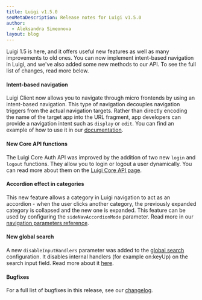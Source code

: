 ```yaml
---
title: Luigi v1.5.0
seoMetaDescription: Release notes for Luigi v1.5.0
author:
  - Aleksandra Simeonova
layout: blog
---
```


Luigi 1.5 is here, and it offers useful new features as well as many improvements to old ones. You can now implement intent-based navigation in Luigi, and we've also added some new methods to our API. To see the full list of changes, read more below.
<!-- Excerpt -->

#### Intent-based navigation

Luigi Client now allows you to navigate through micro frontends by using an intent-based navigation. This type of navigation decouples navigation triggers from the actual navigation targets. Rather than directly encoding the name of the target app into the URL fragment, app developers can provide a navigation intent such as `display` or `edit`. You can find an example of how to use it in our [documentation](https://docs.luigi-project.io/docs/advanced-scenarios).

#### New Core API functions

The Luigi Core Auth API was improved by the addition of two new `login` and `logout` functions. They allow you to login or logout a user dynamically. You can read more about them on the [Luigi Core API page](https://docs.luigi-project.io/docs/luigi-core-api).

#### Accordion effect in categories

This new feature allows a category in Luigi navigation to act as an accordion - when the user clicks another category, the previously expanded category is collapsed and the new one is expanded. This feature can be used by configuring the `sideNavAccordionMode` parameter. Read more in our [navigation parameters reference](https://docs.luigi-project.io/docs/navigation-parameters-reference/?section=sidenavaccordionmode).

#### New global search

A new `disableInputHandlers` parameter was added to the [global search](https://docs.luigi-project.io/docs/navigation-parameters-reference?section=global-search) configuration. It disables internal handlers (for example on:keyUp) on the search input field. Read more about it [here](https://docs.luigi-project.io/docs/navigation-parameters-reference/?section=disableinputhandlers).

#### Bugfixes

For a full list of bugfixes in this release, see our [changelog](https://github.com/SAP/luigi/blob/master/CHANGELOG.md).